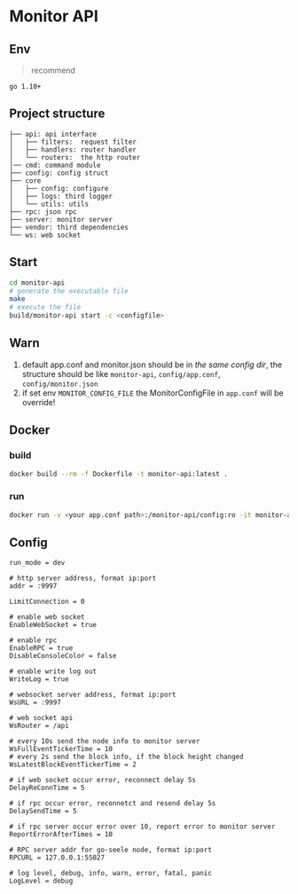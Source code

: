 # Monitor API

## Env

>recommend

```text
go 1.10+
```

## Project structure

```text
├── api: api interface
│   ├── filters:  request filter
│   ├── handlers: router handler
│   └── routers:  the http router
│── cmd: command module
├── config: config struct
├── core
│   ├── config: configure
│   ├── logs: third logger
│   └── utils: utils
├── rpc: json rpc
├── server: monitor server
├── vendor: third dependencies
└── ws: web socket

```

## Start

```bash
cd monitor-api
# generate the executable file
make
# execute the file
build/monitor-api start -c <configfile>
```

## Warn

1. default app.conf and monitor.json should be in *the same config dir*, the structure should be like `monitor-api`, `config/app.conf`, `config/monitor.json`
2. if set env `MONITOR_CONFIG_FILE` the MonitorConfigFile in `app.conf` will be override!

## Docker

### build

```bash
docker build --rm -f Dockerfile -t monitor-api:latest .
```

### run

```bash
docker run -v <your app.conf path>:/monitor-api/config:ro -it monitor-api
```

## Config

```text
run_mode = dev

# http server address, format ip:port
addr = :9997

LimitConnection = 0

# enable web socket
EnableWebSocket = true

# enable rpc
EnableRPC = true
DisableConsoleColor = false

# enable write log out
WriteLog = true

# websocket server address, format ip:port
WsURL = :9997

# web socket api
WsRouter = /api

# every 10s send the node info to monitor server
WsFullEventTickerTime = 10
# every 2s send the block info, if the block height changed
WsLatestBlockEventTickerTime = 2

# if web socket occur error, reconnect delay 5s
DelayReConnTime = 5

# if rpc occur error, reconnetct and resend delay 5s
DelaySendTime = 5

# if rpc server occur error over 10, report error to monitor server
ReportErrorAfterTimes = 10

# RPC server addr for go-seele node, format ip:port
RPCURL = 127.0.0.1:55027

# log level, debug, info, warn, error, fatal, panic
LogLevel = debug

```